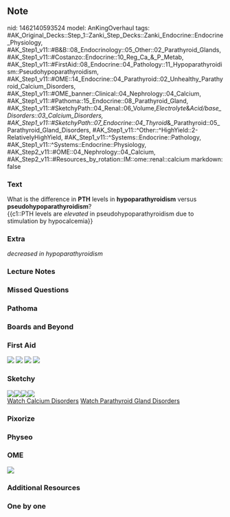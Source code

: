 ## Note
nid: 1462140593524
model: AnKingOverhaul
tags: #AK_Original_Decks::Step_1::Zanki_Step_Decks::Zanki_Endocrine::Endocrine_Physiology, #AK_Step1_v11::#B&B::08_Endocrinology::05_Other::02_Parathyroid_Glands, #AK_Step1_v11::#Costanzo::Endocrine::10_Reg_Ca_&_P_Metab, #AK_Step1_v11::#FirstAid::08_Endocrine::04_Pathology::11_Hypoparathyroidism::Pseudohypoparathyroidism, #AK_Step1_v11::#OME::14_Endocrine::04_Parathyroid::02_Unhealthy_Parathyroid_Calcium_Disorders, #AK_Step1_v11::#OME_banner::Clinical::04_Nephrology::04_Calcium, #AK_Step1_v11::#Pathoma::15_Endocrine::08_Parathyroid_Gland, #AK_Step1_v11::#SketchyPath::04_Renal::06_Volume,_Electrolyte_&_Acid/base_Disorders::03_Calcium_Disorders, #AK_Step1_v11::#SketchyPath::07_Endocrine::04_Thyroid_&_Parathyroid::05_Parathyroid_Gland_Disorders, #AK_Step1_v11::^Other::^HighYield::2-RelativelyHighYield, #AK_Step1_v11::^Systems::Endocrine::Pathology, #AK_Step1_v11::^Systems::Endocrine::Physiology, #AK_Step2_v11::#OME::04_Nephrology::04_Calcium, #AK_Step2_v11::#Resources_by_rotation::IM::ome::renal::calcium
markdown: false

### Text
<div>
  What is the difference in <b>PTH</b> levels in
  <b>hypoparathyroidism</b> versus
</div>
<div>
  <b>pseudohypoparathyroidism</b>?
</div>
<div>
  {{c1::PTH levels are <i>elevated</i> in pseudohypoparathyroidism
  due to stimulation by hypocalcemia}}
</div>

### Extra
<i>decreased in hypoparathyroidism</i>

### Lecture Notes


### Missed Questions


### Pathoma


### Boards and Beyond


### First Aid
<img src="tmplNRCUJ.png"> <img src="tmpTG7qfI.png"> <img src=
"tmpoLu3dM.png"> <img src="tmpasZGFo.png">

### Sketchy
<div><img src=
"Screen%20Shot%202019-12-06%20at%202.13.00%20PM.png"><img src=
"hypoparathyroidism.jpg"><img src=
"Zoverall%20picture-bd830c7fd8feb169533f12642e9419642ce7ea5f_1566160514431.JPG"><img src="paste-34406983009336_1566160514431.jpg"></div><a href="https://dashboard.sketchy.com/study/medical/courses/medical-pathophysiology/units/medical-pathophysiology-renal/videos/medical-pathophysiology-renal-volume-electrolyte-and-acidbase-disorders-calcium-disorders?utm_source=anki&utm_medium=partnership&utm_campaign=february_update&utm_content=medical">Watch
Calcium Disorders</a> <a href=
"https://dashboard.sketchy.com/study/medical/courses/medical-pathophysiology/units/medical-pathophysiology-renal/videos/medical-pathophysiology-renal-volume-electrolyte-and-acidbase-disorders-calcium-disorders?utm_source=anki&utm_medium=partnership&utm_campaign=february_update&utm_content=medical">
Watch Parathyroid Gland Disorders</a>

### Pixorize


### Physeo


### OME
<div class="ome-widget">
  <a href=
  "https://onlinemeded.org/spa/nephrology/calcium/acquire?ref=anki">
  <img src="_OME_AnkiFlashcards_Lesson_4.png"></a>
</div>

### Additional Resources


### One by one

